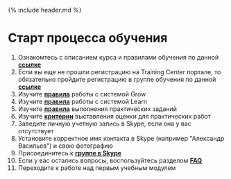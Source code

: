 {% include header.md %}

Старт процесса обучения
====================

1. Ознакомтесь с описанием курса и правилами обучения по данной **[ссылке]({{site.baseurl}})**
2. Если вы еще не прошли регистрацию на Training Center портале, то обязательно пройдите регистрацию в группе обучения по данной **[ссылке](https://www.training.ru/#!/Training/2305)**
3. Изучите **[правила]({{site.materialsurl}}general/grow_intro)** работы с системой Grow
4. Изучите **[правила]({{site.materialsurl}}general/learn_intro)** работы с системой Learn
5. Изучите **[правила]({{site.materialsurl}}general/practical_tasks_completing_rules)** выполнения практических заданий
6. Изучите **[критерии]({{site.materialsurl}}general/practical_tasks_evaluation_rules)** выставления оценки для практических работ
7. Заведите личную учетную запись в Skype, если она у вас отсутствует
8. Установите корректное имя контакта в Skype (например "Александр Васильев") и свою фотографию
9. Присоединитесь к **[группе в Skype](https://join.skype.com/oUPhgVkYZyHX)**
10. Если у вас остались вопросы, воспользуйтесь разделом **[FAQ]({{site.materialsurl}}general/faq)**
11. Переходите к работе над первым учебным модулем